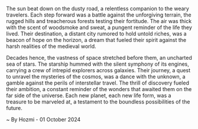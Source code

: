 
The sun beat down on the dusty road, a relentless companion to the weary travelers. Each step forward was a battle against the unforgiving terrain, the rugged hills and treacherous forests testing their fortitude. The air was thick with the scent of woodsmoke and sweat, a pungent reminder of the life they lived. Their destination, a distant city rumored to hold untold riches, was a beacon of hope on the horizon, a dream that fueled their spirit against the harsh realities of the medieval world. 

Decades hence, the vastness of space stretched before them, an uncharted sea of stars. The starship hummed with the silent symphony of its engines, carrying a crew of intrepid explorers across galaxies. Their journey, a quest to unravel the mysteries of the cosmos, was a dance with the unknown, a gamble against the perils of interstellar travel. The thrill of discovery fueled their ambition, a constant reminder of the wonders that awaited them on the far side of the universe. Each new planet, each new life form, was a treasure to be marveled at, a testament to the boundless possibilities of the future. 

~ By Hozmi - 01 October 2024

